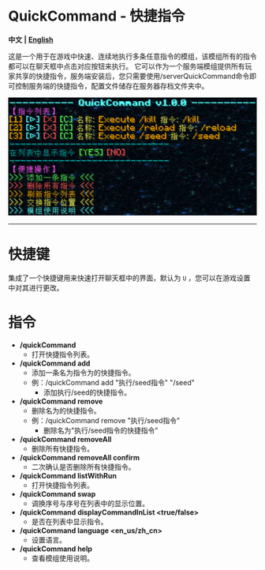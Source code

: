 # QuickCommand - 快捷指令
**中文** **|** [**English**](README_en.md)

这是一个用于在游戏中快速、连续地执行多条任意指令的模组，该模组所有的指令都可以在聊天框中点击对应按钮来执行。
它可以作为一个服务端模组提供所有玩家共享的快捷指令，服务端安装后，您只需要使用/serverQuickCommand命令即可控制服务端的快捷指令，配置文件储存在服务器存档文件夹中。

![zh_cn_example_img](src/main/resources/assets/quickcommand/img/zh_cn_example_img.png)

---



# 快捷键

集成了一个快捷键用来快速打开聊天框中的界面，默认为 `U` ，您可以在游戏设置中对其进行更改。



# 指令

- **/quickCommand**
  - 打开快捷指令列表。
- **/quickCommand add <name> <command>**
  - 添加一条名为<name>指令为<command>的快捷指令。
  - 例：/quickCommand add "执行/seed指令" "/seed" 
    - 添加执行/seed的快捷指令。
- **/quickCommand remove <name>**
  - 删除名为<name>的快捷指令。
  - 例：/quickCommand remove "执行/seed指令"
    - 删除名为"执行/seed指令的快捷指令"
- **/quickCommand removeAll**
  - 删除所有快捷指令。
- **/quickCommand removeAll confirm**
  - 二次确认是否删除所有快捷指令。
- **/quickCommand listWithRun**
  - 打开快捷指令列表。
- **/quickCommand swap <index1> <index2>**
  - 调换序号<index1>与序号<index2>在列表中的显示位置。
- **/quickCommand displayCommandInList <true/false>**
  - 是否在列表中显示指令。
- **/quickCommand language <en_us/zh_cn>**
  - 设置语言。
- **/quickCommand help**
  - 查看模组使用说明。

